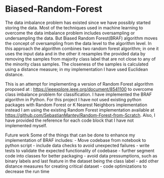 # Biased-Random-Forest

The data imbalance problem has existed since we have possibly started storing the data. Most of the techniques used in machine learning to overcome the data imbalance problem includes oversampling or undersampling  the data. But Biased Random Forest(BRAF) algorithm moves the concept of oversampling from the data level to the algorithm level. In this approach the algorithm combines two random forest algorithm; in one it uses the input data and in the other it resamples the provided data by removing the samples from majority class label that are not close to any of the minority class samples. The closeness of the samples is calculated using a distance measure; in my implementation I have used Euclidean distance.

This is an attempt for implementing a version of Random Forest algorithm proposed at : https://ieeexplore.ieee.org/document/8541100 to overcome class imbalance problem for classification. I have implemented the BRAF algorithm in Python. For this project I have not used existing python packages with Random Forest or K Nearest Neighbors implementation instead I am using the existing Random Forest implementation available at https://github.com/SebastianMantey/Random-Forest-from-Scratch. Also, I have provided the reference for each code block that I have not implemented myself.

Future work
Some of the things that can be done to enhance my implementation of BRAF includes:
    - Move codebase from notebook to python script
    - include data checks to avoid unexpected failures
    - write tests to validate the expected functionality of codebase
    - further segment code into classes for better packaging
    - avoid data pressumptions, such as binary labels and last feature in the dataset being the class label
    - add other distance measures for creating critical dataset
    - code optimizations to decrease the run time

